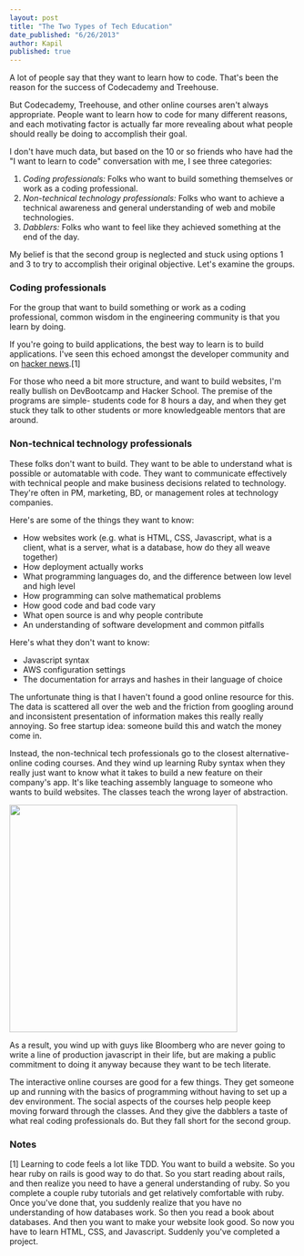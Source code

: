 ```yaml
---
layout: post
title: "The Two Types of Tech Education"
date_published: "6/26/2013"
author: Kapil
published: true
---
```


A lot of people say that they want to learn how to code. That's been the reason for the success of Codecademy and Treehouse.

But Codecademy, Treehouse, and other online courses aren't always appropriate. People want to learn how to code for many different reasons, and each motivating factor is actually far more revealing about what people should really be doing to accomplish their goal.

I don't have much data, but based on the 10 or so friends who have had the "I want to learn to code" conversation with me, I see three categories:

1. *Coding professionals:* Folks who want to build something themselves or work as a coding professional.
2. *Non-technical technology professionals:* Folks who want to achieve a technical awareness and general understanding of web and mobile technologies.
3. *Dabblers:* Folks who want to feel like they achieved something at the end of the day.

My belief is that the second group is neglected and stuck using options 1 and 3 to try to accomplish their original objective. Let's examine the groups.

### Coding professionals

For the group that want to build something or work as a coding professional, common wisdom in the engineering community is that you learn by doing.

If you're going to build applications, the best way to learn is to build applications. I've seen this echoed amongst the developer community and on [hacker news](https://news.ycombinator.com/item?id=3007945).\[1\]

For those who need a bit more structure, and want to build websites, I'm really bullish on DevBootcamp and Hacker School. The premise of the programs are simple- students code for 8 hours a day, and when they get stuck they talk to other students or more knowledgeable mentors that are around.

### Non-technical technology professionals

These folks don't want to build. They want to be able to understand what is possible or automatable with code. They want to communicate effectively with technical people and make business decisions related to technology. They're often in PM, marketing, BD, or management roles at technology companies.

Here's are some of the things they want to know:
- How websites work (e.g. what is HTML, CSS, Javascript, what is a client, what is a server, what is a database, how do they all weave together)
- How deployment actually works
- What programming languages do, and the difference between low level and high level
- How programming can solve mathematical problems
- How good code and bad code vary
- What open source is and why people contribute
- An understanding of software development and common pitfalls

Here's what they don't want to know:
- Javascript syntax
- AWS configuration settings
- The documentation for arrays and hashes in their language of choice

The unfortunate thing is that I haven't found a good online resource for this. The data is scattered all over the web and the friction from googling around and inconsistent presentation of information makes this really really annoying. So free startup idea: someone build this and watch the money come in.

Instead, the non-technical tech professionals go to the closest alternative- online coding courses. And they wind up learning Ruby syntax when they really just want to know what it takes to build a new feature on their company's app. It's like teaching assembly language to someone who wants to build websites. The classes teach the wrong layer of abstraction.

<img src="/bloomberg.png" width="400px">

As a result, you wind up with guys like Bloomberg who are never going to write a line of production javascript in their life, but are making a public commitment to doing it anyway because they want to be tech literate.

The interactive online courses are good for a few things. They get someone up and running with the basics of programming without having to set up a dev environment. The social aspects of the courses help people keep moving forward through the classes. And they give the dabblers a taste of what real coding professionals do. But they fall short for the second group.


### Notes


\[1\] Learning to code feels a lot like TDD. You want to build a website. So you hear ruby on rails is good way to do that. So you start reading about rails, and then realize you need to have a general understanding of ruby. So you complete a couple ruby tutorials and get relatively comfortable with ruby. Once you've done that, you suddenly realize that you have no understanding of how databases work. So then you read a book about databases. And then you want to make your website look good. So now you have to learn HTML, CSS, and Javascript. Suddenly you've completed a project.
